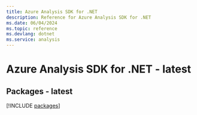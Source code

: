 ```yaml
---
title: Azure Analysis SDK for .NET
description: Reference for Azure Analysis SDK for .NET
ms.date: 06/04/2024
ms.topic: reference
ms.devlang: dotnet
ms.service: analysis
---
```

# Azure Analysis SDK for .NET - latest
## Packages - latest
[!INCLUDE [packages](analysis-index.md)]